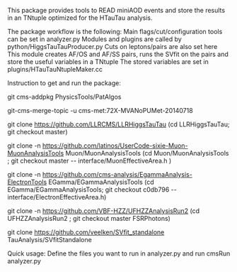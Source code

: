This package provides tools to READ miniAOD events and store the results in an TNtuple optimized for the HTauTau analysis.

The package workflow is the following:
Main flags/cut/configuration tools can be set in analyzer.py
Modules and plugins are called by python/HiggsTauTauProducer.py 
	Cuts on leptons/pairs are also set here
	This module creates AF/OS and AF/SS pairs, runs the SVfit on the pairs and store the useful variables in a TNtuple
The stored variables are set in plugins/HTauTauNtupleMaker.cc

Instruction to get and run the package:

git cms-addpkg PhysicsTools/PatAlgos

git-cms-merge-topic -u cms-met:72X-MVANoPUMet-20140718

git clone https://github.com/LLRCMS/LLRHiggsTauTau
(cd LLRHiggsTauTau; git checkout master)

git clone -n https://github.com/latinos/UserCode-sixie-Muon-MuonAnalysisTools Muon/MuonAnalysisTools
(cd Muon/MuonAnalysisTools ; git checkout master -- interface/MuonEffectiveArea.h )

git clone -n https://github.com/cms-analysis/EgammaAnalysis-ElectronTools EGamma/EGammaAnalysisTools
(cd EGamma/EGammaAnalysisTools; git checkout c0db796 -- interface/ElectronEffectiveArea.h) 

git clone -n https://github.com/VBF-HZZ/UFHZZAnalysisRun2
(cd UFHZZAnalysisRun2 ; git checkout master FSRPhotons)

git clone https://github.com/veelken/SVfit_standalone TauAnalysis/SVfitStandalone

Quick usage:
Define the files you want to run in analyzer.py and run cmsRun analyzer.py

